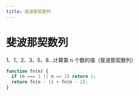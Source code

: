 ```yaml
---
title: 斐波那契数列
---
```


# 斐波那契数列

1、1、2、3、5、8...计算第 n 个数的值（斐波那契数列）

```js
function fn(n) {
  if (n === 1 || n == 2) return 1;
  return fn(n - 1) + fn(n - 2);
}
```
